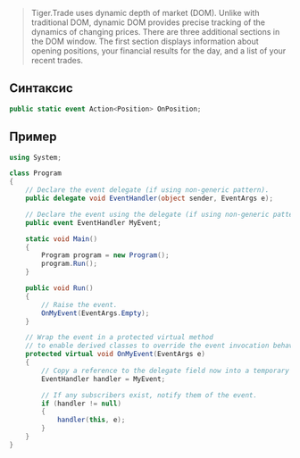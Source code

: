 
> Tiger.Trade uses dynamic depth of market (DOM). Unlike with traditional DOM, dynamic DOM provides precise tracking of the dynamics of changing prices. There are three additional sections in the DOM window. The first section displays information about opening positions, your financial results for the day, and a list of your recent trades.

## Синтаксис
```csharp
public static event Action<Position> OnPosition;
```

## Пример
```csharp
using System;

class Program
{
    // Declare the event delegate (if using non-generic pattern).
    public delegate void EventHandler(object sender, EventArgs e);

    // Declare the event using the delegate (if using non-generic pattern).
    public event EventHandler MyEvent;

    static void Main()
    {
        Program program = new Program();
        program.Run();
    }

    public void Run()
    {
        // Raise the event.
        OnMyEvent(EventArgs.Empty);
    }

    // Wrap the event in a protected virtual method
    // to enable derived classes to override the event invocation behavior.
    protected virtual void OnMyEvent(EventArgs e)
    {
        // Copy a reference to the delegate field now into a temporary field for thread safety.
        EventHandler handler = MyEvent;

        // If any subscribers exist, notify them of the event.
        if (handler != null)
        {
            handler(this, e);
        }
    }
}

```
